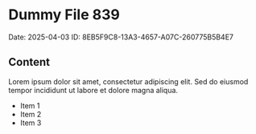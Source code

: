 # Dummy File 839

Date: 2025-04-03
ID: 8EB5F9C8-13A3-4657-A07C-260775B5B4E7

## Content

Lorem ipsum dolor sit amet, consectetur adipiscing elit.
Sed do eiusmod tempor incididunt ut labore et dolore magna aliqua.

* Item 1
* Item 2
* Item 3

